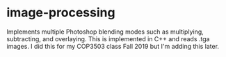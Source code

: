 # image-processing
Implements multiple Photoshop blending modes such as multiplying, subtracting, and overlaying. This is implemented in C++ and reads .tga images. I did this for my COP3503 class Fall 2019 but I'm adding this later.
